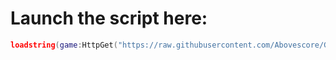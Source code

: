 # Launch the script here:
```lua
loadstring(game:HttpGet("https://raw.githubusercontent.com/Abovescore/Googus/Hack/hub.lua"))()
```
